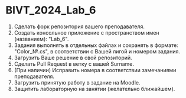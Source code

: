 # BIVT_2024_Lab_6
1. Сделать форк репозитория вашего преподавателя.
2. Создать консольное приложение с пространством имен (названием): "Lab_6".
3. Задания выполнять в отдельных файлах и сохранять в формате: "Color_№.cs", в соответствии с Вашей лигой и номером задания.
4. Загрузить Ваше решение в свой репозиторий.
5. Сделать Pull Request в ветку с вашей Surname.
6. (При наличии) Исправить номера в соответствии замечаниями преподавателя.
7. Загрузить принятую работу в задание на Moodle.
8. Защитить лабораторную на занятии (желательно ближайшем).
